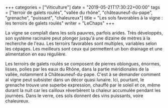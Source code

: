 +++
categories = ["Viticulture"]
date = "2019-05-21T17:30:22+00:00"
tags = ["terroir de galets roulés", "vallée du rhône", "châteauneuf-du-pape", "grenache", "puissant", "chaleureux"]
title = "Les sols favorables à la vigne : les terroirs de galets roulés"
writer = "LeChaps"
+++

La vigne se complaît dans les sols pauvres, parfois arides. Très développés, son système racinaire peut plonger jusqu'à une dizaine de mètres à la recherche de l'eau. Les terroirs favorables sont multiples, variables selon les cépages. Les meilleurs sont ceux qui permettent un bon drainage et une alimentation en eau régulière.  

Les terroirs de galets roulés se composent de pierres oblongues, énormes, lisses, polies par les eaux du Rhône, dans la partie méridionales de la vallée, notamment à Châteauneuf-du-pape. C'est à se demander comment al vigne peut subsister dans un décor quasi lunaire. Ici, pourtant, le grenache trouve une superbe expression, chauffé par le soleil et ce, même durant la nuit car les cailloux réverbèrent la chaleur accumulée pendant les journées. Dans le verre, ces sols donnent des vins puissants, voire chaleureux.